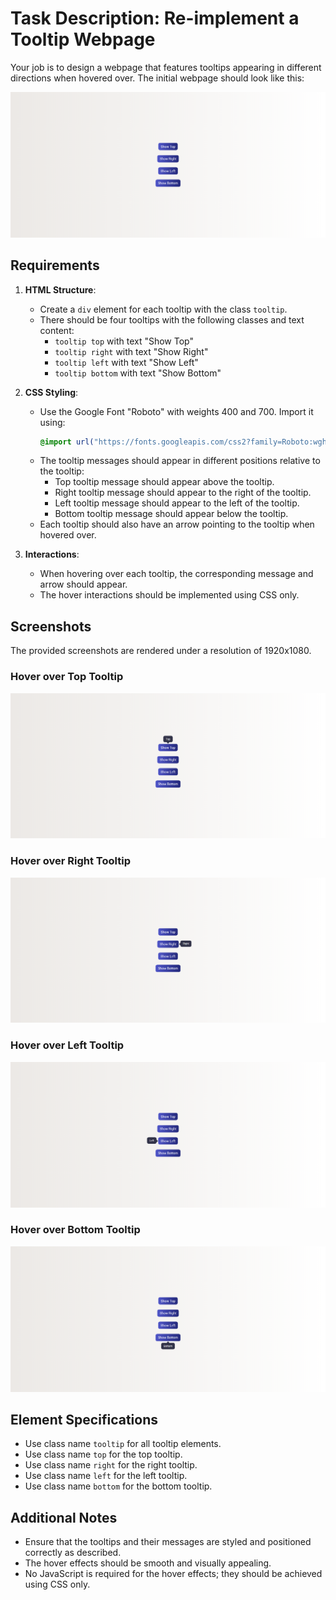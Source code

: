 
# Task Description: Re-implement a Tooltip Webpage

Your job is to design a webpage that features tooltips appearing in different directions when hovered over. The initial webpage should look like this:

![initial webpage](./_images/origin.png)

## Requirements

1. **HTML Structure**:
    - Create a `div` element for each tooltip with the class `tooltip`.
    - There should be four tooltips with the following classes and text content:
        - `tooltip top` with text "Show Top"
        - `tooltip right` with text "Show Right"
        - `tooltip left` with text "Show Left"
        - `tooltip bottom` with text "Show Bottom"

2. **CSS Styling**:
    - Use the Google Font "Roboto" with weights 400 and 700. Import it using:
      ```css
      @import url("https://fonts.googleapis.com/css2?family=Roboto:wght@400;700&display=swap");
      ```
    - The tooltip messages should appear in different positions relative to the tooltip:
        - Top tooltip message should appear above the tooltip.
        - Right tooltip message should appear to the right of the tooltip.
        - Left tooltip message should appear to the left of the tooltip.
        - Bottom tooltip message should appear below the tooltip.
    - Each tooltip should also have an arrow pointing to the tooltip when hovered over.
    
3. **Interactions**:
    - When hovering over each tooltip, the corresponding message and arrow should appear.
    - The hover interactions should be implemented using CSS only.

## Screenshots

The provided screenshots are rendered under a resolution of 1920x1080.

### Hover over Top Tooltip
![hover over top tooltip](./_images/hover_top.png)

### Hover over Right Tooltip
![hover over right tooltip](./_images/hover_right.png)

### Hover over Left Tooltip
![hover over left tooltip](./_images/hover_left.png)

### Hover over Bottom Tooltip
![hover over bottom tooltip](./_images/hover_bottom.png)

## Element Specifications

- Use class name `tooltip` for all tooltip elements.
- Use class name `top` for the top tooltip.
- Use class name `right` for the right tooltip.
- Use class name `left` for the left tooltip.
- Use class name `bottom` for the bottom tooltip.

## Additional Notes

- Ensure that the tooltips and their messages are styled and positioned correctly as described.
- The hover effects should be smooth and visually appealing.
- No JavaScript is required for the hover effects; they should be achieved using CSS only.
